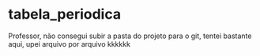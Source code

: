 # tabela_periodica

Professor, não consegui subir a pasta do projeto para o git, tentei bastante aqui, upei arquivo por arquivo kkkkkk

